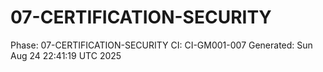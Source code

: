 # 07-CERTIFICATION-SECURITY
Phase: 07-CERTIFICATION-SECURITY
CI: CI-GM001-007
Generated: Sun Aug 24 22:41:19 UTC 2025

